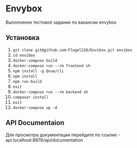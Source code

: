# Envybox

Выполненое тестовое задание по вакансии envybox

## Установка

1. ```git clone git@github.com:Flugel228/Envibox.git envibox```
2. ```cd envibox```
3. ```docker-compose build```
4. ```docker-compose run --rm frontend sh```
5. ```npm install -g @vue/cli```
6. ```npm install```
7. ```npm run build```
8. ```exit```
9. ```docker-compose run --rm backend sh```
10. ```composer install```
11. ```exit```
12. ```docker-compose up -d```

## API Documentaion

Для просмотра документации перейдите по ссылке - api.localhost:8876/api/documentation
